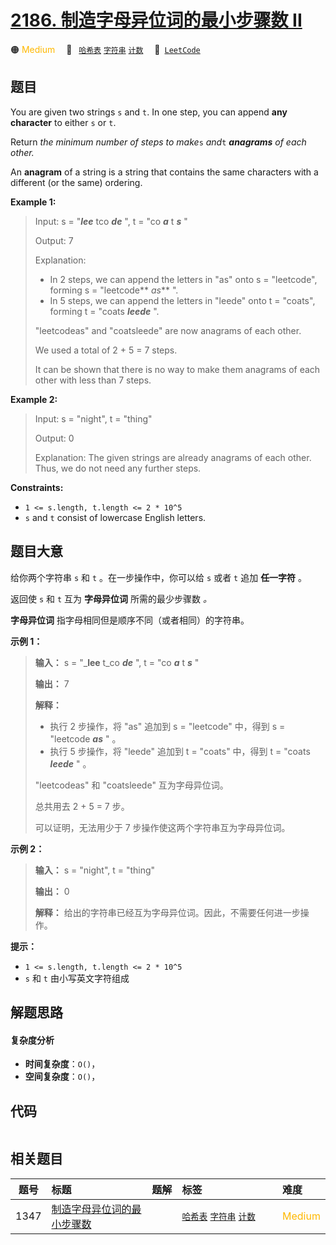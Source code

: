 # [2186. 制造字母异位词的最小步骤数 II](https://leetcode.com/problems/minimum-number-of-steps-to-make-two-strings-anagram-ii)

🟠 <font color=#ffb800>Medium</font>&emsp; 🔖&ensp; [`哈希表`](/tag/hash-table.md) [`字符串`](/tag/string.md) [`计数`](/tag/counting.md)&emsp; 🔗&ensp;[`LeetCode`](https://leetcode.com/problems/minimum-number-of-steps-to-make-two-strings-anagram-ii)

## 题目

You are given two strings `s` and `t`. In one step, you can append **any
character** to either `s` or `t`.

Return _the minimum number of steps to make_`s` _and_`t` _**anagrams** of each
other._

An **anagram** of a string is a string that contains the same characters with
a different (or the same) ordering.



**Example 1:**

> Input: s = "**_lee_** tco _**de**_ ", t = "co _**a**_ t _**s**_ "
> 
> Output: 7
> 
> Explanation: 
> - In 2 steps, we can append the letters in "as" onto s = "leetcode", forming s = "leetcode** _as_** ".
> - In 5 steps, we can append the letters in "leede" onto t = "coats", forming t = "coats _**leede**_ ".
> 
> "leetcodeas" and "coatsleede" are now anagrams of each other.
> 
> We used a total of 2 + 5 = 7 steps.
> 
> It can be shown that there is no way to make them anagrams of each other with less than 7 steps.

**Example 2:**

> Input: s = "night", t = "thing"
> 
> Output: 0
> 
> Explanation: The given strings are already anagrams of each other. Thus, we do not need any further steps.

**Constraints:**

  * `1 <= s.length, t.length <= 2 * 10^5`
  * `s` and `t` consist of lowercase English letters.


## 题目大意

给你两个字符串 `s` 和 `t` 。在一步操作中，你可以给 `s` 或者 `t` 追加 **任一字符** 。

返回使 `s` 和 `t` 互为 **字母异位词** 所需的最少步骤数 _。_

**字母异位词** 指字母相同但是顺序不同（或者相同）的字符串。



**示例 1：**

> 
> 
> 
> 
> 
> **输入：** s = "_**lee** t_co _**de**_ ", t = "co _**a**_ t _**s**_ "
> 
> **输出：** 7
> 
> **解释：**
> - 执行 2 步操作，将 "as" 追加到 s = "leetcode" 中，得到 s = "leetcode _**as**_ " 。
> - 执行 5 步操作，将 "leede" 追加到 t = "coats" 中，得到 t = "coats _**leede**_ " 。
> 
> "leetcodeas" 和 "coatsleede" 互为字母异位词。
> 
> 总共用去 2 + 5 = 7 步。
> 
> 可以证明，无法用少于 7 步操作使这两个字符串互为字母异位词。

**示例 2：**

> 
> 
> 
> 
> 
> **输入：** s = "night", t = "thing"
> 
> **输出：** 0
> 
> **解释：** 给出的字符串已经互为字母异位词。因此，不需要任何进一步操作。
> 
> 



**提示：**

  * `1 <= s.length, t.length <= 2 * 10^5`
  * `s` 和 `t` 由小写英文字符组成


## 解题思路

#### 复杂度分析

- **时间复杂度**：`O()`，
- **空间复杂度**：`O()`，

## 代码

```javascript

```

## 相关题目

<!-- prettier-ignore -->
| 题号 | 标题 | 题解 | 标签 | 难度 |
| :------: | :------ | :------: | :------ | :------ |
| 1347 | [制造字母异位词的最小步骤数](https://leetcode.com/problems/minimum-number-of-steps-to-make-two-strings-anagram) |  |  [`哈希表`](/tag/hash-table.md) [`字符串`](/tag/string.md) [`计数`](/tag/counting.md) | <font color=#ffb800>Medium</font> |

<style>
.blue {
    background-color: #096dd9;
    padding: 0.25rem 0.5rem;
    margin: 0;
    font-size: 0.85em;
    border-radius: 3px;
    color: white;
    font-weight: 500;
}
table th:first-of-type { width: 10%; }
table th:nth-of-type(2) { width: 35%; }
table th:nth-of-type(3) { width: 10%; }
table th:nth-of-type(4) { width: 35%; }
table th:nth-of-type(5) { width: 10%; }
</style>

